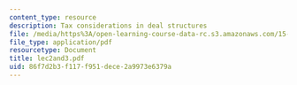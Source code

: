 ```yaml
---
content_type: resource
description: Tax considerations in deal structures
file: /media/https%3A/open-learning-course-data-rc.s3.amazonaws.com/15-649-the-law-of-mergers-and-acquisitions-spring-2003/86f7d2b3f117f951dece2a9973e6379a_lec2and3.pdf
file_type: application/pdf
resourcetype: Document
title: lec2and3.pdf
uid: 86f7d2b3-f117-f951-dece-2a9973e6379a
---
```

